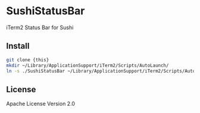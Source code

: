 # SushiStatusBar

iTerm2 Status Bar for Sushi

## Install

```sh
git clone {this}
mkdir ~/Library/ApplicationSupport/iTerm2/Scripts/AutoLaunch/
ln -s ./SushiStatusBar ~/Library/ApplicationSupport/iTerm2/Scripts/AutoLaunch/SushiStatusBar
```

## License
Apache License Version 2.0